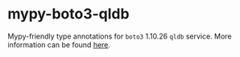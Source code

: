 # mypy-boto3-qldb

Mypy-friendly type annotations for `boto3` 1.10.26 `qldb` service.
More information can be found [here](https://github.com/vemel/mypy_boto3).